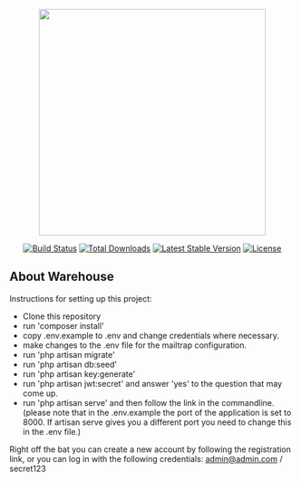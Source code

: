 <p align="center"><img src="https://res.cloudinary.com/dtfbvvkyp/image/upload/v1566331377/laravel-logolockup-cmyk-red.svg" width="400"></p>

<p align="center">
<a href="https://travis-ci.org/laravel/framework"><img src="https://travis-ci.org/laravel/framework.svg" alt="Build Status"></a>
<a href="https://packagist.org/packages/laravel/framework"><img src="https://poser.pugx.org/laravel/framework/d/total.svg" alt="Total Downloads"></a>
<a href="https://packagist.org/packages/laravel/framework"><img src="https://poser.pugx.org/laravel/framework/v/stable.svg" alt="Latest Stable Version"></a>
<a href="https://packagist.org/packages/laravel/framework"><img src="https://poser.pugx.org/laravel/framework/license.svg" alt="License"></a>
</p>

## About Warehouse

Instructions for setting up this project:

- Clone this repository
- run 'composer install'
- copy .env.example to .env and change credentials where necessary.
- make changes to the .env file for the mailtrap configuration.
- run 'php artisan migrate'
- run 'php artisan db:seed'
- run 'php artisan key:generate'
- run 'php artisan jwt:secret' and answer 'yes' to the question that may come up.
- run 'php artisan serve' and then follow the link in the commandline.
(please note that in the .env.example the port of the application is set to 8000. If artisan serve gives you a different port you need to change this in the .env file.)

Right off the bat you can create a new account by following the registration link, or you can log in with the following credentials:
admin@admin.com / secret123
